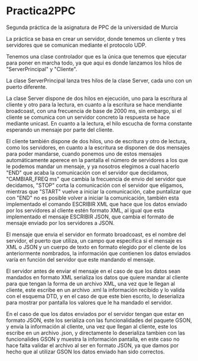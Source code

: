 # Practica2PPC
 Segunda práctica de la asignatura de PPC de la universidad de Murcia

 La práctica se basa en crear un servidor, donde tenemos un cliente y tres servidores que se comunican mediante el protocolo UDP.

Tenemos una clase controlador que es la única que tenemos que ejecutar para poner en marcha todo, ya que aqui es donde lanzamos los hilos de "ServerPrincipal" y "Cliente".

La clase ServerPrincipal lanza tres hilos de la clase Server, cada uno con un puerto diferente. 

La clase Server dispone de dos hilos en ejecución, uno para la escritura al cliente y otro para la lectura, en cuanto a la escritura se hace mendiante broadcoast, con
una frecuencia de base de 2000 ms, sin embargo, si el cliente se comunica con un servidor concreto la respuesta se hace mediante unicast. En cuanto a la lectura, el hilo
escucha de forma constante esperando un mensaje por parte del cliente.

El cliente también dispone de dos hilos, uno de escritura y otro de lectura, como los servidores, en cuanto a la escritura se disponen de dos mensajes para poder mandarse,
 cuando ponemos uno de estos mensajes automáticamente aperece en la pantalla el número de servidores a los que le podemos mandar un mensaje, y ya nosotros elegimos a cual hacerlo
 "END" que acaba la comunicación con el servidor que decidamos, "CAMBIAR_FREQ ms" que cambia la frecuencia de envio del servidor que decidamos, "STOP" corta la comunicación con el servidor que eligamos, mientras que "START" vuelve a iniciar la comunicación, cabe puntalizar que con "END" no es posible volver a iniciar la comunicación, también esta implementado el comando ESCRIBIR XML que hace que los datos enviado por los servidores al cliente estén formato XML, al igual que esta implementado el mensaje ESCRIBIR JSON, que cambia el formato de mensaje enviado por los servidores a JSON.

 El mensaje que envia el servidor en formato broadcoast, es el nombre del servidor, el puerto que utiliza, un campo que especifica si el mensaje es XML o JSON y un cuerpo de texto en formato elegido por el cliente de los anteriormente nombrados, la información que contienen los datos enviados varía en función del servidor que este mandando el mensaje.

 El servidor antes de enviar el mensaje en el caso de que los datos sean mandados en formato XML serializa los datos que quiere mandar al cliente para que tengan la forma de un archivo XML, una vez que le llegan al cliente, este escribe en un archivo .xml la información recibido y lo valida con el esquema DTD, y en el caso de que este bien escrito, lo deserializa para mostrar por pantalla los valores que le ha mandado el servidor.

En el caso de que los datos enviados por el servidor tengan que estar en formato JSON, este los serializa con las funcionalidades del paquete GSON, y envia la información al cliente, una vez que llegan al cliente, este los escribe en un archivo .json, y directamente lo deserializa tambien con las funcionalides GSON y muestra la información pantalla, en este caso no hace falta validar el archivo al ser en formato JSON, ya que damos por hecho que al utilizar GSON los datos enviado han sido correctos.
 
